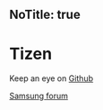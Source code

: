 NoTitle: true
---
# Tizen

Keep an eye on [Github](https://github.com/reactiveui/ReactiveUI/pull/1387)

[Samsung forum](https://developer.samsung.com/forum/en)
